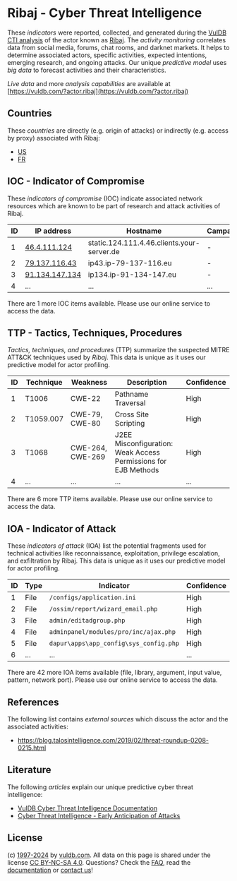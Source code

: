 # Ribaj - Cyber Threat Intelligence

These _indicators_ were reported, collected, and generated during the [VulDB CTI analysis](https://vuldb.com/?kb.cti) of the actor known as [Ribaj](https://vuldb.com/?actor.ribaj). The _activity monitoring_ correlates data from social media, forums, chat rooms, and darknet markets. It helps to determine associated actors, specific activities, expected intentions, emerging research, and ongoing attacks. Our unique _predictive model_ uses _big data_ to forecast activities and their characteristics.

_Live data_ and more _analysis capabilities_ are available at [https://vuldb.com/?actor.ribaj](https://vuldb.com/?actor.ribaj)

## Countries

These _countries_ are directly (e.g. origin of attacks) or indirectly (e.g. access by proxy) associated with Ribaj:

* [US](https://vuldb.com/?country.us)
* [FR](https://vuldb.com/?country.fr)

## IOC - Indicator of Compromise

These _indicators of compromise_ (IOC) indicate associated network resources which are known to be part of research and attack activities of Ribaj.

ID | IP address | Hostname | Campaign | Confidence
-- | ---------- | -------- | -------- | ----------
1 | [46.4.111.124](https://vuldb.com/?ip.46.4.111.124) | static.124.111.4.46.clients.your-server.de | - | High
2 | [79.137.116.43](https://vuldb.com/?ip.79.137.116.43) | ip43.ip-79-137-116.eu | - | High
3 | [91.134.147.134](https://vuldb.com/?ip.91.134.147.134) | ip134.ip-91-134-147.eu | - | High
4 | ... | ... | ... | ...

There are 1 more IOC items available. Please use our online service to access the data.

## TTP - Tactics, Techniques, Procedures

_Tactics, techniques, and procedures_ (TTP) summarize the suspected MITRE ATT&CK techniques used by _Ribaj_. This data is unique as it uses our predictive model for actor profiling.

ID | Technique | Weakness | Description | Confidence
-- | --------- | -------- | ----------- | ----------
1 | T1006 | CWE-22 | Pathname Traversal | High
2 | T1059.007 | CWE-79, CWE-80 | Cross Site Scripting | High
3 | T1068 | CWE-264, CWE-269 | J2EE Misconfiguration: Weak Access Permissions for EJB Methods | High
4 | ... | ... | ... | ...

There are 6 more TTP items available. Please use our online service to access the data.

## IOA - Indicator of Attack

These _indicators of attack_ (IOA) list the potential fragments used for technical activities like reconnaissance, exploitation, privilege escalation, and exfiltration by Ribaj. This data is unique as it uses our predictive model for actor profiling.

ID | Type | Indicator | Confidence
-- | ---- | --------- | ----------
1 | File | `/configs/application.ini` | High
2 | File | `/ossim/report/wizard_email.php` | High
3 | File | `admin/editadgroup.php` | High
4 | File | `adminpanel/modules/pro/inc/ajax.php` | High
5 | File | `dapur\apps\app_config\sys_config.php` | High
6 | ... | ... | ...

There are 42 more IOA items available (file, library, argument, input value, pattern, network port). Please use our online service to access the data.

## References

The following list contains _external sources_ which discuss the actor and the associated activities:

* https://blog.talosintelligence.com/2019/02/threat-roundup-0208-0215.html

## Literature

The following _articles_ explain our unique predictive cyber threat intelligence:

* [VulDB Cyber Threat Intelligence Documentation](https://vuldb.com/?kb.cti)
* [Cyber Threat Intelligence - Early Anticipation of Attacks](https://www.scip.ch/en/?labs.20201022)

## License

(c) [1997-2024](https://vuldb.com/?kb.changelog) by [vuldb.com](https://vuldb.com/?kb.about). All data on this page is shared under the license [CC BY-NC-SA 4.0](https://creativecommons.org/licenses/by-nc-sa/4.0/). Questions? Check the [FAQ](https://vuldb.com/?kb.faq), read the [documentation](https://vuldb.com/?kb) or [contact us](https://vuldb.com/?contact)!
